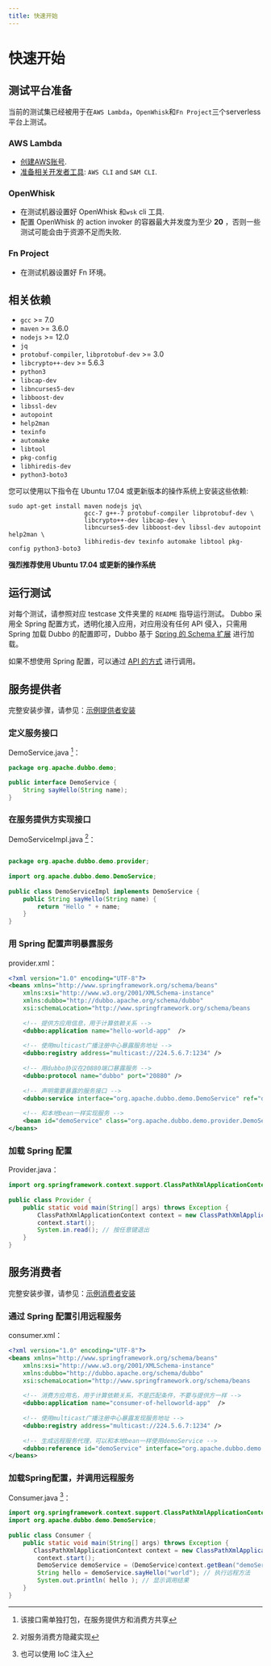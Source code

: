 ```yaml
---
title: 快速开始
---
```


# 快速开始

## 测试平台准备

当前的测试集已经被用于在`AWS Lambda`，`OpenWhisk`和`Fn Project`三个serverless平台上测试。

### AWS Lambda

- [创建AWS账号](https://portal.aws.amazon.com/billing/signup).
- [准备相关开发者工具](https://docs.aws.amazon.com/serverless-application-model/latest/developerguide/serverless-getting-started.html): `AWS CLI` and `SAM CLI`.


### OpenWhisk

- 在测试机器设置好 OpenWhisk 和`wsk` cli 工具.
- 配置 OpenWhisk 的 action invoker 的容器最大并发度为至少 **20** ，否则一些测试可能会由于资源不足而失败. 


### Fn Project

- 在测试机器设置好 Fn 环境。

## 相关依赖
- `gcc` >= 7.0
- `maven` >= 3.6.0
- `nodejs` >= 12.0
- `jq`
- `protobuf-compiler`, `libprotobuf-dev` >= 3.0
- `libcrypto++-dev` >= 5.6.3
- `python3`
- `libcap-dev`
- `libncurses5-dev`
- `libboost-dev`
- `libssl-dev`
- `autopoint`
- `help2man`
- `texinfo`
- `automake`
- `libtool`
- `pkg-config`
- `libhiredis-dev`
- `python3-boto3`

您可以使用以下指令在 Ubuntu 17.04 或更新版本的操作系统上安装这些依赖:

```
sudo apt-get install maven nodejs jq\
                     gcc-7 g++-7 protobuf-compiler libprotobuf-dev \
                     libcrypto++-dev libcap-dev \
                     libncurses5-dev libboost-dev libssl-dev autopoint help2man \
                     libhiredis-dev texinfo automake libtool pkg-config python3-boto3
```

**强烈推荐使用 Ubuntu 17.04 或更新的操作系统**

## 运行测试

对每个测试，请参照对应 testcase 文件夹里的 `README` 指导运行测试。
Dubbo 采用全 Spring 配置方式，透明化接入应用，对应用没有任何 API 侵入，只需用 Spring 加载 Dubbo 的配置即可，Dubbo 基于 [Spring 的 Schema 扩展](https://docs.spring.io/spring/docs/4.2.x/spring-framework-reference/html/xsd-configuration.html) 进行加载。

如果不想使用 Spring 配置，可以通过 [API 的方式](./configuration/api.md) 进行调用。

## 服务提供者

完整安装步骤，请参见：[示例提供者安装](../admin/install/provider-demo.md)

### 定义服务接口

DemoService.java [^1]：

```java
package org.apache.dubbo.demo;

public interface DemoService {
    String sayHello(String name);
}
```

### 在服务提供方实现接口

DemoServiceImpl.java [^2]：

```java

package org.apache.dubbo.demo.provider;
 
import org.apache.dubbo.demo.DemoService;
 
public class DemoServiceImpl implements DemoService {
    public String sayHello(String name) {
        return "Hello " + name;
    }
}
```

### 用 Spring 配置声明暴露服务 

provider.xml：

```xml
<?xml version="1.0" encoding="UTF-8"?>
<beans xmlns="http://www.springframework.org/schema/beans"
    xmlns:xsi="http://www.w3.org/2001/XMLSchema-instance"
    xmlns:dubbo="http://dubbo.apache.org/schema/dubbo"
    xsi:schemaLocation="http://www.springframework.org/schema/beans        http://www.springframework.org/schema/beans/spring-beans-4.3.xsd        http://dubbo.apache.org/schema/dubbo        http://dubbo.apache.org/schema/dubbo/dubbo.xsd">
 
    <!-- 提供方应用信息，用于计算依赖关系 -->
    <dubbo:application name="hello-world-app"  />
 
    <!-- 使用multicast广播注册中心暴露服务地址 -->
    <dubbo:registry address="multicast://224.5.6.7:1234" />
 
    <!-- 用dubbo协议在20880端口暴露服务 -->
    <dubbo:protocol name="dubbo" port="20880" />
 
    <!-- 声明需要暴露的服务接口 -->
    <dubbo:service interface="org.apache.dubbo.demo.DemoService" ref="demoService" />
 
    <!-- 和本地bean一样实现服务 -->
    <bean id="demoService" class="org.apache.dubbo.demo.provider.DemoServiceImpl" />
</beans>
```

### 加载 Spring 配置 

Provider.java：

```java
import org.springframework.context.support.ClassPathXmlApplicationContext;
 
public class Provider {
    public static void main(String[] args) throws Exception {
        ClassPathXmlApplicationContext context = new ClassPathXmlApplicationContext(new String[]{"META-INF/spring/dubbo-demo-provider.xml"});
        context.start();
        System.in.read(); // 按任意键退出
    }
}
```

## 服务消费者

完整安装步骤，请参见：[示例消费者安装](../admin/install/consumer-demo.md)

### 通过 Spring 配置引用远程服务

consumer.xml：

```xml
<?xml version="1.0" encoding="UTF-8"?>
<beans xmlns="http://www.springframework.org/schema/beans"
    xmlns:xsi="http://www.w3.org/2001/XMLSchema-instance"
    xmlns:dubbo="http://dubbo.apache.org/schema/dubbo"
    xsi:schemaLocation="http://www.springframework.org/schema/beans        http://www.springframework.org/schema/beans/spring-beans-4.3.xsd        http://dubbo.apache.org/schema/dubbo        http://dubbo.apache.org/schema/dubbo/dubbo.xsd">
 
    <!-- 消费方应用名，用于计算依赖关系，不是匹配条件，不要与提供方一样 -->
    <dubbo:application name="consumer-of-helloworld-app"  />
 
    <!-- 使用multicast广播注册中心暴露发现服务地址 -->
    <dubbo:registry address="multicast://224.5.6.7:1234" />
 
    <!-- 生成远程服务代理，可以和本地bean一样使用demoService -->
    <dubbo:reference id="demoService" interface="org.apache.dubbo.demo.DemoService" />
</beans>
```

### 加载Spring配置，并调用远程服务

Consumer.java [^3]：

```java
import org.springframework.context.support.ClassPathXmlApplicationContext;
import org.apache.dubbo.demo.DemoService;
 
public class Consumer {
    public static void main(String[] args) throws Exception {
       ClassPathXmlApplicationContext context = new ClassPathXmlApplicationContext(new String[] {"META-INF/spring/dubbo-demo-consumer.xml"});
        context.start();
        DemoService demoService = (DemoService)context.getBean("demoService"); // 获取远程服务代理
        String hello = demoService.sayHello("world"); // 执行远程方法
        System.out.println( hello ); // 显示调用结果
    }
}
```


[^1]: 该接口需单独打包，在服务提供方和消费方共享
[^2]: 对服务消费方隐藏实现
[^3]: 也可以使用 IoC 注入
